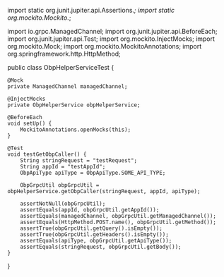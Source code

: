 import static org.junit.jupiter.api.Assertions.*;
import static org.mockito.Mockito.*;

import io.grpc.ManagedChannel;
import org.junit.jupiter.api.BeforeEach;
import org.junit.jupiter.api.Test;
import org.mockito.InjectMocks;
import org.mockito.Mock;
import org.mockito.MockitoAnnotations;
import org.springframework.http.HttpMethod;

public class ObpHelperServiceTest {

    @Mock
    private ManagedChannel managedChannel;

    @InjectMocks
    private ObpHelperService obpHelperService;

    @BeforeEach
    void setUp() {
        MockitoAnnotations.openMocks(this);
    }

    @Test
    void testGetObpCaller() {
        String stringRequest = "testRequest";
        String appId = "testAppId";
        ObpApiType apiType = ObpApiType.SOME_API_TYPE;

        ObpGrpcUtil obpGrpcUtil = obpHelperService.getObpCaller(stringRequest, appId, apiType);

        assertNotNull(obpGrpcUtil);
        assertEquals(appId, obpGrpcUtil.getAppId());
        assertEquals(managedChannel, obpGrpcUtil.getManagedChannel());
        assertEquals(HttpMethod.POST.name(), obpGrpcUtil.getMethod());
        assertTrue(obpGrpcUtil.getQuery().isEmpty());
        assertTrue(obpGrpcUtil.getHeaders().isEmpty());
        assertEquals(apiType, obpGrpcUtil.getApiType());
        assertEquals(stringRequest, obpGrpcUtil.getBody());
    }
}
